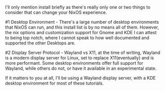I'll only mention install briefly as there's really only one or two things to consider that can change your NixOS experience.

#1 Desktop Environment - There's a large number of desktop environments that NixOS can run, and this install list is by no means all of them. However, the nix options and customization support for Gnome and KDE I can attest to being top notch, where I cannot speak to how well documented and supported the other Desktops are.

#2 Display Server Protocol - Wayland vs X11, at the time of writing, Wayland is a modern display server for Linux, set to replace X11(eventually) and is more performant. Some desktop environments offer full support for Wayland, while others do not, or have it available in an experimental state.

If it matters to you at all, I'll be using a Wayland display server, with a KDE desktop environment for most of these tutorials.
